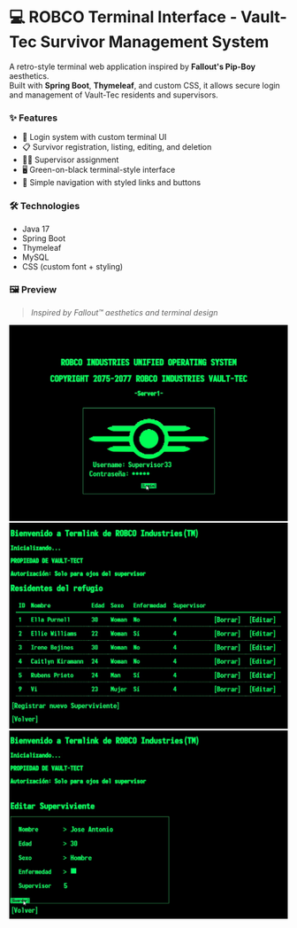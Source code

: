 # 💻 ROBCO Terminal Interface - Vault-Tec Survivor Management System

A retro-style terminal web application inspired by **Fallout's Pip-Boy** aesthetics.  
Built with **Spring Boot**, **Thymeleaf**, and custom CSS, it allows secure login and management of Vault-Tec residents and supervisors.

### ✨ Features

- 🔐 Login system with custom terminal UI
- 📋 Survivor registration, listing, editing, and deletion
- 🧑‍💼 Supervisor assignment
- 🖥️ Green-on-black terminal-style interface
- 🧭 Simple navigation with styled links and buttons

### 🛠️ Technologies

- Java 17
- Spring Boot
- Thymeleaf
- MySQL
- CSS (custom font + styling)

### 🖼️ Preview
> *Inspired by Fallout™ aesthetics and terminal design*

<p align="center">
  <img src="images/screenshot1.png" alt="Terminal Interface Preview" width="600"/>
  <img src="images/screenshot2.png" alt="Terminal Interface Preview" width="600"/>
  <img src="images/screenshot3.png" alt="Terminal Interface Preview" width="600"/>
</p>
